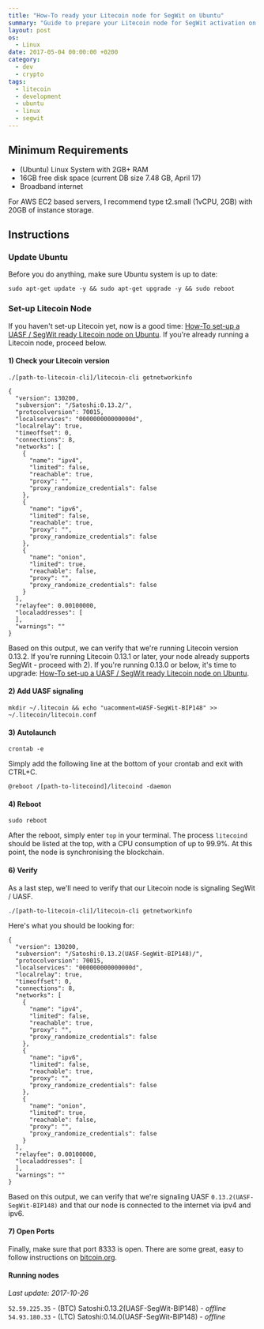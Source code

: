```yaml
---
title: "How-To ready your Litecoin node for SegWit on Ubuntu"
summary: "Guide to prepare your Litecoin node for SegWit activation on Ubuntu Linux systems with minimum 2GB RAM requirements."
layout: post
os:
  - Linux
date: 2017-05-04 00:00:00 +0200
category:
  - dev
  - crypto
tags:
  - litecoin
  - development
  - ubuntu
  - linux
  - segwit
---
```


## Minimum Requirements

- (Ubuntu) Linux System with 2GB+ RAM
- 16GB free disk space (current DB size 7.48 GB, April 17)
- Broadband internet

For AWS EC2 based servers, I recommend type t2.small (1vCPU, 2GB) with 20GB of instance storage.

## Instructions

### Update Ubuntu

Before you do anything, make sure Ubuntu system is up to date:

`sudo apt-get update -y && sudo apt-get upgrade -y && sudo reboot`

### Set-up Litecoin Node

If you haven't set-up Litecoin yet, now is a good time: [How-To set-up a UASF / SegWit ready Litecoin node on Ubuntu](/blog/running-a-full-UASF-litecoin-node-on-ubuntu). If you're already running a Litecoin node, proceed below.

#### 1) Check your Litecoin version

`./[path-to-litecoin-cli]/litecoin-cli getnetworkinfo`

    {
      "version": 130200,
      "subversion": "/Satoshi:0.13.2/",
      "protocolversion": 70015,
      "localservices": "000000000000000d",
      "localrelay": true,
      "timeoffset": 0,
      "connections": 8,
      "networks": [
        {
          "name": "ipv4",
          "limited": false,
          "reachable": true,
          "proxy": "",
          "proxy_randomize_credentials": false
        },
        {
          "name": "ipv6",
          "limited": false,
          "reachable": true,
          "proxy": "",
          "proxy_randomize_credentials": false
        },
        {
          "name": "onion",
          "limited": true,
          "reachable": false,
          "proxy": "",
          "proxy_randomize_credentials": false
        }
      ],
      "relayfee": 0.00100000,
      "localaddresses": [
      ],
      "warnings": ""
    }

Based on this output, we can verify that we're running Litecoin version 0.13.2. If you're running Litecoin 0.13.1 or later, your node already supports SegWit - proceed with 2). If you're running 0.13.0 or below, it's time to upgrade: [How-To set-up a UASF / SegWit ready Litecoin node on Ubuntu](/blog/running-a-full-UASF-litecoin-node-on-ubuntu).

#### 2) Add UASF signaling

`mkdir ~/.litecoin && echo "uacomment=UASF-SegWit-BIP148" >> ~/.litecoin/litecoin.conf`

#### 3) Autolaunch

`crontab -e`

Simply add the following line at the bottom of your crontab and exit with CTRL+C.

`@reboot /[path-to-litecoind]/litecoind -daemon`

#### 4) Reboot

`sudo reboot`

After the reboot, simply enter `top` in your terminal. The process `litecoind` should be listed at the top, with a CPU consumption of up to 99.9%. At this point, the node is synchronising the blockchain.

#### 6) Verify

As a last step, we'll need to verify that our Litecoin node is signaling SegWit / UASF.

`./[path-to-litecoin-cli]/litecoin-cli getnetworkinfo`

Here's what you should be looking for:

    {
      "version": 130200,
      "subversion": "/Satoshi:0.13.2(UASF-SegWit-BIP148)/",
      "protocolversion": 70015,
      "localservices": "000000000000000d",
      "localrelay": true,
      "timeoffset": 0,
      "connections": 8,
      "networks": [
        {
          "name": "ipv4",
          "limited": false,
          "reachable": true,
          "proxy": "",
          "proxy_randomize_credentials": false
        },
        {
          "name": "ipv6",
          "limited": false,
          "reachable": true,
          "proxy": "",
          "proxy_randomize_credentials": false
        },
        {
          "name": "onion",
          "limited": true,
          "reachable": false,
          "proxy": "",
          "proxy_randomize_credentials": false
        }
      ],
      "relayfee": 0.00100000,
      "localaddresses": [
      ],
      "warnings": ""
    }

Based on this output, we can verify that we're signaling UASF `0.13.2(UASF-SegWit-BIP148)` and that our node is connected to the internet via ipv4 and ipv6.

#### 7) Open Ports

Finally, make sure that port 8333 is open. There are some great, easy to follow instructions on [bitcoin.org](https://bitcoin.org/en/full-node#enabling-connections).

#### Running nodes

_Last update: 2017-10-26_

`52.59.225.35` - (BTC) Satoshi:0.13.2(UASF-SegWit-BIP148) - *offline*
<br>`54.93.180.33` - (LTC) Satoshi:0.14.0(UASF-SegWit-BIP148) - *offline*

